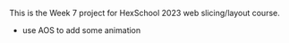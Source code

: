 This is the Week 7 project for HexSchool 2023 web slicing/layout course.

- use AOS to add some animation